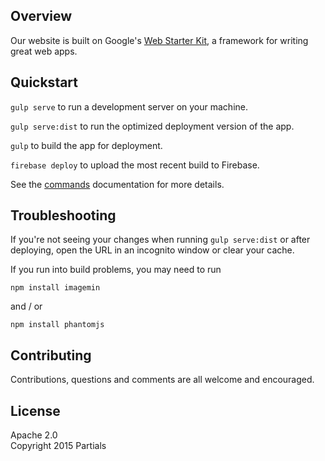 ## Overview
Our website is built on Google's [Web Starter Kit](https://developers.google.com/web/starter-kit), a framework for writing great web apps.

## Quickstart

`gulp serve` to run a development server on your machine.

`gulp serve:dist` to run the optimized deployment version of the app.

`gulp` to build the app for deployment.

`firebase deploy` to upload the most recent build to Firebase.

See the [commands](docs/commands.md) documentation for more details.

## Troubleshooting

If you're not seeing your changes when running `gulp serve:dist` or after deploying, open the URL in an incognito window or clear your cache.

If you run into build problems, you may need to run

`npm install imagemin`

and / or

`npm install phantomjs`

## Contributing

Contributions, questions and comments are all welcome and encouraged.

## License

Apache 2.0  
Copyright 2015 Partials
